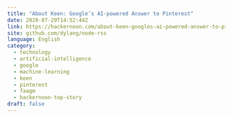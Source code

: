 ```yaml
---
title: "About Keen: Google’s AI-powered Answer to Pinterest"
date: 2020-07-29T14:52:44Z
link: https://hackernoon.com/about-keen-googles-ai-powered-answer-to-pinterest-05133xng?source=rss&utm_medium=RSS&utm_source=news.12bit.vn
site: github.com/dylang/node-rss
language: English
category:
  - technology
  - artificial-intelligence
  - google
  - machine-learning
  - keen
  - pinterest
  - faagm
  - hackernoon-top-story
draft: false
---
```

